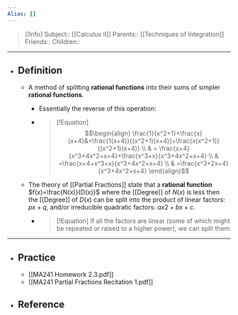 ```yaml
---
Alias: []
---
```

> [!Info]
> Subject:: [[Calculus II]]
> Parents:: [[Techniques of Integration]]
> Friends:: 
> Children:: 
---
- ## Definition
	- A method of splitting **rational functions** into their sums of simpler **rational functions**.
		- Essentially the reverse of this operation:
		- > [!Equation]
		  > $$\begin{align}
		\frac{1}{x^2+1}+\frac{x}{x+4}&=\frac{1(x+4)}{(x^2+1)(x+4)}+\frac{x(x^2+1)}{(x^2+1)(x+4)} \\
	 & = \frac{x+4}{x^3+4x^2+x+4}+\frac{x^3+x}{x^3+4x^2+x+4} \\
	 & =\frac{x+4+x^3+x}{x^3+4x^2+x+4} \\
	 & =\frac{x^3+2x+4}{x^3+4x^2+x+4}
            > \end{align}$$
            
	- The theory of [[Partial Fractions]] state that a **rational function** $f(x)=\frac{N(x)}{D(x)}$ where the [[Degree]] of $N(x)$ is less then the [[Degree]] of $D(x)$ can be split into the product of linear factors: $px + q$, and/or irreducible quadratic factors: $ax2 + bx + c$.
		- > [!Equation]
		  > If all the factors are linear (some of which might be repeated or raised to a higher power), we can split them 
---
- ## Practice
	- [[MA241 Homework 2.3.pdf]]
	- [[MA241 Partial Fractions Recitation 1.pdf]]
- ## Reference